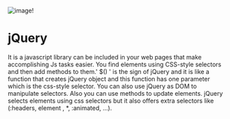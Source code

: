 ![image!](https://coursework.vschool.io/content/images/2015/08/jquery-javascript.png)

# jQuery
It is a javascript library can be included in your web pages that make accomplishing Js tasks easier. You find elements using CSS-style selectors and then add methods to them.' $() ' is the sign of jQuery and it is like a function that creates jQuery object and this function has one parameter which is the css-style selector. You can also use jQuery as DOM to manipulate selectors. Also you can use methods to update elements. jQuery selects elements using css selectors but it also offers extra selectors like (:headers, element , *, :animated, ...). 
